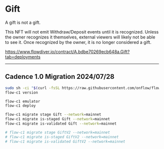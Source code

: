 # Gift

A gift is not a gift.

This NFT will not emit Withdraw/Deposit events until it is recognized.
Unless the owner recognizes it themselves, external viewers will likely not be able to see it.
Once recognized by the owner, it is no longer considered a gift.

https://www.flowdiver.io/contract/A.bdbe70269ecb648a.Gift?tab=deployments

---

## Cadence 1.0 Migration 2024/07/28

```sh
sudo sh -ci "$(curl -fsSL https://raw.githubusercontent.com/onflow/flow-cli/master/install.sh)"
flow-c1 version

flow-c1 emulator
flow-c1 deploy

flow-c1 migrate stage Gift --network=mainnet
flow-c1 migrate is-staged Gift --network=mainnet
flow-c1 migrate is-validated Gift --network=mainnet

# flow-c1 migrate stage GiftV2 --network=mainnet
# flow-c1 migrate is-staged GiftV2 --network=mainnet
# flow-c1 migrate is-validated GiftV2 --network=mainnet
```
